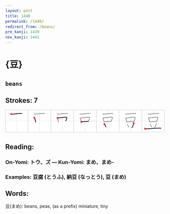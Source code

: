 ```yaml
---
layout: post
title: 1440
permalink: /1440/
redirect_from: /beans/
pre_kanji: 1439
nex_kanji: 1441
---
```


# {豆}

## `beans`

## Strokes: 7

<div class="stroke"><img src="../images/E8B186.png" /></div>

## Reading:

### On-Yomi: トウ、ズ &mdash; Kun-Yomi: まめ、まめ-

### Examples: 豆腐 (とうふ), 納豆 (なっとう), 豆 (まめ)

## Words:

豆(まめ): beans, peas, (as a prefix) miniature, tiny
